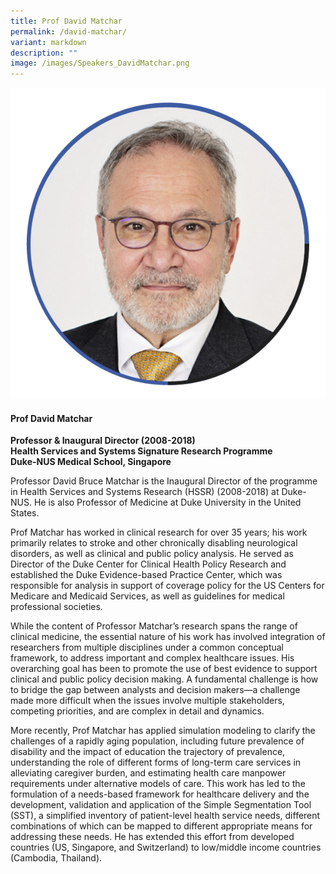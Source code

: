 ```yaml
---
title: Prof David Matchar
permalink: /david-matchar/
variant: markdown
description: ""
image: /images/Speakers_DavidMatchar.png
---
```

<div class="row">
<div class="col is-3">
<img src="/images/Speakers_DavidMatchar.png">
</div>
<div class="col is-9 speaker-details">
	<h4><b>Prof David Matchar</b></h4>
<b>Professor &amp; Inaugural Director (2008-2018)<br>
	Health Services and Systems Signature Research Programme<br>
Duke-NUS Medical School, Singapore</b>
	
<p>Professor David Bruce Matchar is the Inaugural Director of the programme in Health Services and Systems Research (HSSR) (2008-2018) at Duke-NUS. He is also Professor of Medicine at Duke University in the United States. </p>

<p>Prof Matchar has worked in clinical research for over 35 years; his work primarily relates to stroke and other chronically disabling neurological disorders, as well as clinical and public policy analysis. He served as Director of the Duke Center for Clinical Health Policy Research and established the Duke Evidence-based Practice Center, which was responsible for analysis in support of coverage policy for the US Centers for Medicare and Medicaid Services, as well as guidelines for medical professional societies.</p>

<p>While the content of Professor Matchar’s research spans the range of clinical medicine, the essential nature of his work has involved integration of researchers from multiple disciplines under a common conceptual framework, to address important and complex healthcare issues. His overarching goal has been to promote the use of best evidence to support clinical and public policy decision making. A fundamental challenge is how to bridge the gap between analysts and decision makers—a challenge made more difficult when the issues involve multiple stakeholders, competing priorities, and are complex in detail and dynamics.</p>

<p>More recently, Prof Matchar has applied simulation modeling to clarify the challenges of a rapidly aging population, including future prevalence of disability and the impact of education the trajectory of prevalence, understanding the role of different forms of long-term care services in alleviating caregiver burden, and estimating health care manpower requirements under alternative models of care. This work has led to the formulation of a needs-based framework for healthcare delivery and the development, validation and application of the Simple Segmentation Tool (SST), a simplified inventory of patient-level health service needs, different combinations of which can be mapped to different appropriate means for addressing these needs. He has extended this effort from developed countries (US, Singapore, and Switzerland) to low/middle income countries (Cambodia, Thailand).

</p>
</div>
</div>